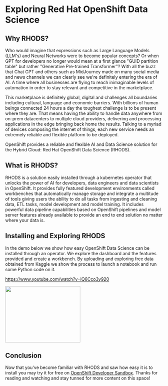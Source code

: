 # Exploring Red Hat OpenShift Data Science

## Why RHODS?

Who would imagine that expressions such as Large Language Models (LLM's) and Neural Networks were to become popular concepts? Or when GPT for developers no longer would mean at a first glance "GUID partition table" but rather "Generative Pre-trained Transformer"? With all the buzz that Chat GPT and others such as MidJourney made on many social media and news channels we can clearly see we're definitely entering the era of AI. A time where all businesses are flying to reach inimaginable levels of automation in order to stay relevant and competitive in the marketplace. 

This marketplace is definitely global, digital and challenges all boundaries including cultural, language and economic barriers. With billions of human beings connected 24 hours a day the toughest challenge is to be present where they are. That means having the ability to handle data anywhere from on-prem datacenters to multiple cloud providers, delivering and processing applications in the edge bringing back home the results. Talking to a myriad of devices composing the internet of things, each new service needs an extremely reliable and flexible platform to be deployed. 

OpenShift provides a reliable and flexible AI and Data Science solution for the Hybrid Cloud: Red Hat OpenShift Data Science (RHODS).

## What is RHODS?

RHODS is a solution easily installed through a kubernetes operator that unlocks the power of AI for developers, data engineers and data scientists in OpenShift. It provides fully featured development environments called workbenches that automatically manage storage and integrate a multitude of tools giving users the ability to do all tasks from ingesting and cleaning data, ETL tasks, model development and model training. It includes powerful data pipeline capabilities based on OpenShift pipelines and model server features already available to provide an end to end solution no matter where your data is.

## Installing and Exploring RHODS

In the demo below we show how easy OpenShift Data Science can be installed through an operator. We explore the dashboard and the features provided and create a workbench. By uploading and exploring free data obtained from Kaggle we show the process to launch a notebook and run some Python code on it.

<!-- Youtube URL -->
https://www.youtube.com/watch?v=iQ6Cco3y920


<a href="https://www.youtube.com/watch?feature=player_embedded&v=iQ6Cco3y920" target="_blank"><img src="https://img.youtube.com/vi/iQ6Cco3y920/0.jpg" width="240" height="180" border="0" /></a>
## Conclusion

Now that you've become familiar with RHODS and saw how easy it is to install you may try it for free on [OpenShift Developer Sandbox](https://developers.redhat.com/developer-sandbox ). Thanks for reading and watching and stay tunned for more content on this space! 
